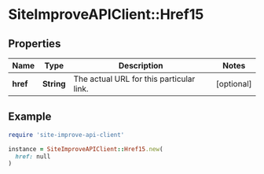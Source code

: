 # SiteImproveAPIClient::Href15

## Properties

| Name | Type | Description | Notes |
| ---- | ---- | ----------- | ----- |
| **href** | **String** | The actual URL for this particular link. | [optional] |

## Example

```ruby
require 'site-improve-api-client'

instance = SiteImproveAPIClient::Href15.new(
  href: null
)
```

